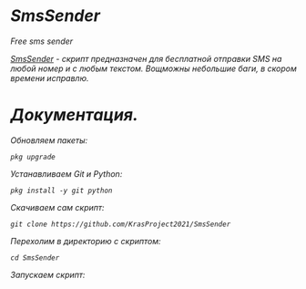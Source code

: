 <em>
<h1>SmsSender</h1>
<p>Free sms sender</p>
<p><a href="https://github.com/KrasProject2021/SmsSender">SmsSender</a> - скрипт предназначен для бесплатной отправки SMS на любой номер и с любым текстом. Вощможны небольшие баги, в скором времени исправлю.</p>

<h1>Документация.</h1>
<p>Обновляем пакеты:</p>
<p><pre><code>pkg upgrade</code></pre></p>

<p>Устанавливаем Git и Python:</p>
<p><pre><code>pkg install -y git python</code></pre></p>

<p>Скачиваем сам скрипт:</p>
<p><pre><code>git clone https://github.com/KrasProject2021/SmsSender</code></pre></p>

<p>Перехолим в директорию с скриптом:</p>
<p><pre><code>cd SmsSender</code></pre></p>

<p>Запускаем скрипт:</p>
</em>
